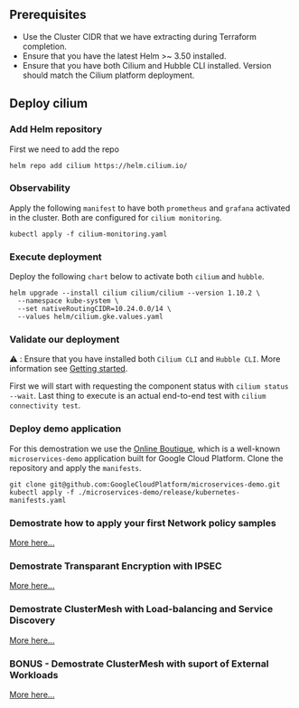 
## Prerequisites

- Use the Cluster CIDR that we have extracting during Terraform completion.
- Ensure that you have the latest Helm >~ 3.50 installed.
- Ensure that you have both Cilium and Hubble CLI installed. Version should match the Cilium platform deployment.

## Deploy cilium

### Add Helm repository

First we need to add the repo

```
helm repo add cilium https://helm.cilium.io/
```

### Observability 

Apply the following `manifest` to have both `prometheus` and  `grafana` activated in the cluster. Both are configured for `cilium monitoring`.

```
kubectl apply -f cilium-monitoring.yaml
```

### Execute deployment

Deploy the following `chart` below to activate both `cilium` and `hubble`.

```
helm upgrade --install cilium cilium/cilium --version 1.10.2 \
  --namespace kube-system \
  --set nativeRoutingCIDR=10.24.0.0/14 \
  --values helm/cilium.gke.values.yaml
```

### Validate our deployment

:warning: : Ensure that you have installed both `Cilium CLI` and `Hubble CLI`. More information see [Getting started](https://docs.cilium.io/en/v1.10/gettingstarted/hubble_setup/#install-the-hubble-client).

First we will start with requesting the component status with `cilium status --wait`. Last thing to execute is an actual end-to-end test with `cilium connectivity test`.

### Deploy demo application

For this demostration we use the [Online Boutique](https://github.com/GoogleCloudPlatform/microservices-demo), which is a well-known `microservices-demo` application built for Google Cloud Platform. Clone the repository and apply the `manifests`.

```
git clone git@github.com:GoogleCloudPlatform/microservices-demo.git
kubectl apply -f ./microservices-demo/release/kubernetes-manifests.yaml
```

### Demostrate how to apply your first Network policy samples

[More here...](network-policies.md)

### Demostrate Transparant Encryption with IPSEC

[More here...](transparant-encryption.md)

### Demostrate ClusterMesh with Load-balancing and Service Discovery

[More here...](cluster-mesh.md)

### BONUS - Demostrate ClusterMesh with suport of External Workloads

[More here...](external-workloads.md)
